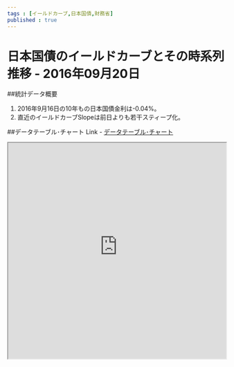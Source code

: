 ```yaml
--- 
tags : [イールドカーブ,日本国債,財務省] 
published : true
---
```

# 日本国債のイールドカーブとその時系列推移 - 2016年09月20日
##統計データ概要
1. 2016年9月16日の10年もの日本国債金利は-0.04%。
1. 直近のイールドカーブSlopeは前日よりも若干スティープ化。

##データテーブル･チャート
Link - [データテーブル･チャート](http://knowledgevault.saecanet.com/charts/am-consulting.co.jp-20160920112142.html)

<iframe src="http://knowledgevault.saecanet.com/charts/am-consulting.co.jp-20160920112142.html" width="100%" height="500px"></iframe>